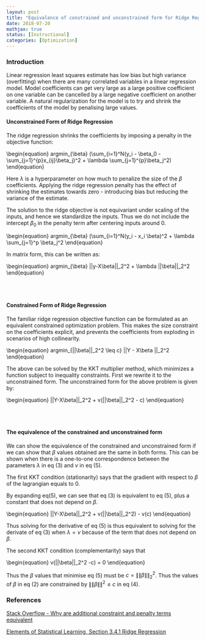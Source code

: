 ```yaml
---
layout: post
title: "Equivalence of constrained and unconstrained form for Ridge Regression"
date: 2018-07-20
mathjax: true
status: [Instructional]
categories: [Optimization]
---
```


### Introduction

Linear regression least squares estimate has low bias but high variance (overfitting) when there are many correlated variables in a linear regression model. Model coefficients can get very large as a large positive coefficient on one variable can be cancelled by a large negative coefficient on another variable. A natural regularization for the model is to try and shrink the coefficients of the model by penalising large values.

#### Unconstrained Form of Ridge Regression
The ridge regression shrinks the coefficients by imposing a penalty in the objective function:

\begin{equation}
argmin_{\beta} (\sum_{i=1}^N(y_i - \beta_0 - \sum_{j=1}^{p}x_{ij}\beta_j)^2 + \lambda \sum_{j=1}^{p}\beta_j^2)
\end{equation}

Here $\lambda$ is a hyperparameter on how much to penalize the size of the $\beta$ coefficients. Applying the ridge regression penalty has the effect of shrinking the estimates towards zero - introducing bias but reducing the variance of the estimate.

The solution to the ridge objective is not equivariant under scaling of the inputs, and hence we standardize the inputs. Thus we do not include the intercept $\beta_0$ in the penalty term after centering inputs around 0. 

\begin{equation}
argmin_{\beta} (\sum_{i=1}^N(y_i - x_i \beta)^2 + \lambda \sum_{j=1}^p \beta_j^2
\end{equation}

In matrix form, this can be written as:

\begin{equation}
argmin_{\beta} \|\|y-X\beta\|\|_2^2 + \lambda \|\|\beta\|\|_2^2
\end{equation}

<br><br>
#### Constrained Form of Ridge Regression

The familiar ridge regression objective function can be formulated as an equivalent constrained optimization problem. This makes the size constraint on the coefficients explicit, and prevents the coefficients from exploding in scenarios of high collinearity.

\begin{equation}
argmin_{\|\|\beta\|\|_2^2 \leq c} \|\|Y - X\beta \|\|_2^2
\end{equation}

The above can be solved by the KKT multiplier method, which minimizes a function subject to inequality constraints. First we rewrite it to the unconstrained form. The unconstrained form for the above problem is given by:

\begin{equation}
\|\|Y-X\beta\|\|_2^2 + v(\|\|\beta\|\|_2^2 - c)
\end{equation}

<br><br>
#### The equivalence of the constrained and unconstrained form

We can show the equivalence of the constrained and unconstrained form if we can show that $\beta$ values obtained are the same in both forms. This can be shown when there is a one-to-one correspondence between the parameters $\lambda$ in eq (3) and $v$ in eq (5). 

The first KKT condition (stationarity) says that the gradient with respect to $\beta$ of the lagrangian equals to 0.

By expanding eq(5), we can see that eq (3) is equivalent to eq (5), plus a constant that does not depend on $\beta$. 

\begin{equation}
\|\|Y-X\beta\|\|_2^2 + v(\|\|\beta\|\|_2^2) - v(c)
\end{equation}

Thus solving for the derivative of eq (5) is thus equivalent to solving for the derivate of eq (3) when $\lambda = v$ because of the term that does not depend on $\beta$.

The second KKT condition (complementarity) says that 

\begin{equation}
v(\|\|\beta\|\|_2^2 -c) = 0
\end{equation}

Thus the $\beta$ values that minimise eq (5) must be $c=\|\|\beta\|\|_2^2$. Thus the values of $\beta$ in eq (2) are constrained by $\|\|\beta\|\|^2 \leq c$ in eq (4). 

### References
[Stack Overflow - Why are additional constraint and penalty terms equivalent](https://math.stackexchange.com/questions/335306/why-are-additional-constraint-and-penalty-term-equivalent-in-ridge-regression)

[Elements of Statistical Learning, Section 3.4.1 Ridge Regression](https://web.stanford.edu/~hastie/Papers/ESLII.pdf)


